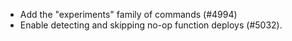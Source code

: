 - Add the "experiments" family of commands (#4994)
- Enable detecting and skipping no-op function deploys (#5032).
